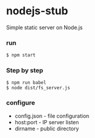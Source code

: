 # nodejs-stub
Simple static server on Node.js

### run 
```bash
$ npm start
```

### Step by step
```
$ npm run babel
$ node dist/fs_server.js
```

### configure
- config.json - file configuration
- host:port - IP server listen
- dirname - public directory
 